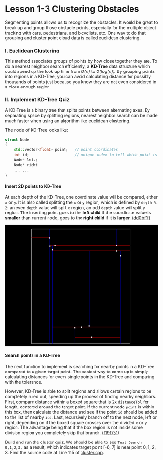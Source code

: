 # Lesson 1-3 Clustering Obstacles

Segmenting points allows us to recognize the obstacles. It would be great to break up and group those obstacle points, especially for the multiple object tracking with cars, pedestrians, and bicyclists, etc. One way to do that grouping and cluster point cloud data is called euclidean clustering.

### I. Euclidean Clustering

This method associates groups of points by how close together they are. To do a nearest neighbor search efficiently, a **KD-Tree** data structure which could speed up the look up time from *O(n)* to *O(log(n))*. By grouping points into regions in a KD-Tree, you can avoid calculating distance for possibly thousands of points just because you know they are not even considered in a close enough region.

### II. Implement KD-Tree Quiz

A KD-Tree is a binary tree that splits points between alternating axes. By separating space by splitting regions, nearest neighbor search can be made much faster when using an algorithm like euclidean clustering.

The node of KD-Tree looks like:
```c++
struct Node
{
    std::vector<float> point;   // point coordinates
    int id;                     // unique index to tell which point is referenced from the point cloud
    Node* left;
    Node* right
    ... ...
}
```

#### Insert 2D points to KD-Tree

At each depth of the KD-Tree, one coordinate value will be compared, either `x` or `y`. It is also called splitting the `x` or `y` region, which is defined by `depth % 2`: an even `depth` value will split `x` region, an odd `depth` value will split `y` region. The inserting point goes to the **left child** if the coordinate value is **smaller** than current node, goes to the **right child** if it is **larger**. ([dd0bf1f](https://github.com/fanweng/Udacity-Sensor-Fusion-Nanodegree/commit/dd0bf1fb72fdd0b7486e4c3ed39adc72c0ec7834))

<img src="media/kdtree-insert-2d-points-quiz.png" width="800" height="400" />

#### Search points in a KD-Tree

The next function to implement is searching for nearby points in a KD-Tree compared to a given target point. The easiest way to come up is simply calculating distances for every single points in the KD-Tree and comparing with the tolerance.

However, KD-Tree is able to split regions and allows certain regions to be completely ruled out, speeding up the process of finding nearby neighbors. First, compare distance within a boxed square that is 2x `distanceTol` for length, centered around the target point. If the current node `point` is within this box, then calculate the distance and see if the point `id` should be added to the list of nearby `ids`. Last, recursively branch off to the next node, left or right, depending on if the boxed square crosses over the divided `x` or `y` region. The advantage being that if the box region is not inside some division region you completely skip that branch. ([f19f751](https://github.com/fanweng/Udacity-Sensor-Fusion-Nanodegree/commit/f19f751d5316c90f054f8d2bb11650db9ac7a5b3))

Build and run the cluster quiz. We should be able to see `Test Search 0,1,2,3,` as a result, which indicates target point [-6, 7] is near point 0, 1, 2, 3. Find the source code at Line 115 of [cluster.cpp](../Lidar_Obstacle_Detection/src/quiz/cluster/cluster.cpp).